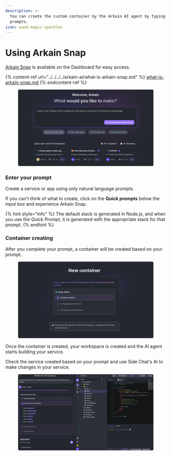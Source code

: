 ```yaml
---
description: >-
  You can create the custom container by the Arkain AI agent by typing the
  prompts.
icon: wand-magic-sparkles
---
```


# Using Arkain Snap

[Arkain Snap](../../../../arkain-ai/what-is-arkain-snap.md)  is available on the Dashboard for easy access.

{% content-ref url="../../../../arkain-ai/what-is-arkain-snap.md" %}
[what-is-arkain-snap.md](../../../../arkain-ai/what-is-arkain-snap.md)
{% endcontent-ref %}

<figure><img src="../../../../../.gitbook/assets/asset_01 (2).png" alt=""><figcaption></figcaption></figure>

### Enter your prompt

Create a service or app using only natural language prompts.

If you can't think of what to create, click on the **Quick prompts** below the input box and experience Arkain Snap.

{% hint style="info" %}
The default stack is generated in Node.js, and when you use the Quick Prompt, it is generated with the appropriate stack for that prompt.
{% endhint %}

### Container creating

After you complete your prompt, a container will be created based on your prompt.

<figure><img src="../../../../../.gitbook/assets/asset_02.png" alt=""><figcaption></figcaption></figure>

Once the container is created, your workspace is created and the AI agent starts building your service.

Check the service created based on your prompt and use Side Chat's AI to make changes in your service.

<figure><img src="../../../../../.gitbook/assets/asset_03.png" alt=""><figcaption></figcaption></figure>

